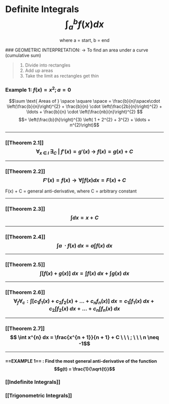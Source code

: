 
# Definite Integrals $$\int_{a}^{b}f(x)dx$$
<p align = "center"> where a = start, b = end </p>
### GEOMETRIC INTERPRETATION: 
-> To find an area under a curve (cumulative sum)

>
> 1. Divide into rectangles
> 2. Add up areas
> 3. Take the limit as rectangles get thin
> 

### Example 1: $f(x) = x^{2}  ; a = 0$

$$\sum \text{ Areas of } \space \square \space  =  \frac{b}{n}\space\cdot \left(\frac{b}{n}\right)^{2} + \frac{b}{n} \cdot \left(\frac{2b}{n}\right)^{2} + \ldots + \frac{b}{n} \cdot \left(\frac{nb}{n}\right)^{2} 
$$
$$= \left(\frac{b}{h}\right)^{3} \left( 1 + 2^{2} + 3^{2} + \ldots + n^{2}\right)$$

-----
### [[Theorem 2.1]] $$\forall_{x \ \in \ I} \ \exists_{C} \ | \  f'(x) = g'(x) \ \rightarrow \ f(x) = g(x) + C $$
-----
### [[Theorem 2.2]] $$  F'(x) = f(x)  \rightarrow \forall \int_{} f(x)dx = F(x) + C  $$
F(x) + C = general anti-derivative, where C = arbitrary constant 

-----
### [[Theorem 2.3]] $$ \int dx = x + C$$

-----
### [[Theorem 2.4]] $$\int a \ \cdot f(x)  \ dx = a \int f(x) \ dx$$

-----
### [[Theorem 2.5]] $$\int [f(x) \ + \ g(x)] \ dx = \int f(x) \ dx + \int g(x) \ dx$$
-----
### [[Theorem 2.6]] $$\forall_{f} \forall_{c}: \int [c_{1}f_{1}(x) + c_{2}f_{2}(x) + \ldots + c_{n}f_{n}(x)] \ dx = c_{1}\int f_{1}(x) \ dx + c_{2}\int f_{2}(x) \ dx + \ldots + c_{n}\int f_{n}(x) \ dx  $$
-----
### [[Theorem 2.7]] $$ \int x^{n} dx = \frac{x^{n + 1}}{n + 1} + C \ \ \ ; \ \ \ n \neq -1$$
-----

#### ==EXAMPLE 1== : Find the most general anti-derivative of the function $$g(t) = \frac{1}{\sqrt{t}}$$

### [[Indefinite Integrals]]
### [[Trigonometric Integrals]]
